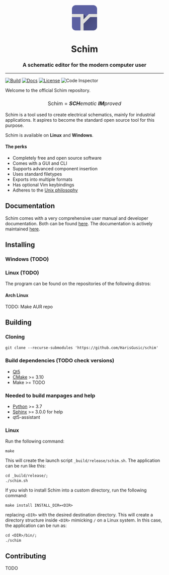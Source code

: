 <div align="center">
    <img alt="schim logo" src="res/img/icon.svg" width="80px" />
    <h1>Schim</h1>
    <h3>A schematic editor for the modern computer user</h3>
</div>

---

[![Build](https://github.com/schim-app/schim/actions/workflows/build.yml/badge.svg)](https://github.com/schim-app/schim/actions/workflows/build.yml)
[![Docs](https://img.shields.io/readthedocs/schim?color=blue&label=Docs)](https://schim.rtfd.io)
[![License](https://img.shields.io/badge/license-GPL%203-blueviolet)](./LICENSE)
![Code Inspector](https://www.code-inspector.com/project/19920/score/svg)

Welcome to the official Schim repository.

<div align="center">
<h3 style="font-weight:normal"> Schim = <i><b>SCH</b>ematic <b>IM</b>proved</i> </h3>
</div>

Schim is a tool used to create electrical schematics, mainly for industrial
applications. It aspires to become the standard open source tool for this
purpose.

Schim is available on **Linux** and **Windows**.

#### The perks

* Completely free and open source software
* Comes with a GUI and CLI
* Supports advanced component insertion
* Uses standard filetypes
* Exports into multiple formats
* Has optional Vim keybindings
* Adheres to the [Unix philosophy](https://en.wikipedia.org/wiki/Unix_philosophy)

## Documentation

Schim comes with a very comprehensive user manual and developer documentation.
Both can be found [here](https://schim.rtfd.io). The documentation is actively
maintained [here](https://github.com/schim-app/schim-doc).

## Installing

### Windows (TODO)

### Linux (TODO)

The program can be found on the repositories of the following distros:

#### Arch Linux

TODO: Make AUR repo

## Building

### Cloning

```shell
git clone --recurse-submodules 'https://github.com/HarisGusic/schim'
```

### Build dependencies (TODO check versions)

* [Qt5](https://www.qt.io/)
* [CMake](https://cmake.org/) >= 3.10
* Make >= TODO

### Needed to build manpages and help

* [Python](https://python.org) >= 3.7
* [Sphinx](https://www.sphinx-doc.org/en/master/usage/installation.html) >= 3.0.0 for help
* qt5-assistant

### Linux

Run the following command:

```shell
make
```

This will create the launch script `_build/release/schim.sh`. The
application can be run like this:

```shell
cd _build/release/;
./schim.sh
```

If you wish to install Schim into a custom directory, run the following command:

```shell
make install INSTALL_DIR=<DIR>
```

replacing `<DIR>` with the desired destination directory. This will create a
directory structure inside `<DIR>` mimicking `/` on a Linux system. In this
case, the application can be run as:
```shell
cd <DIR>/bin/;
./schim
```

## Contributing
TODO
